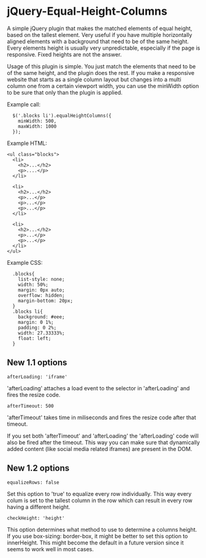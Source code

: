 jQuery-Equal-Height-Columns
===========================

A simple jQuery plugin that makes the matched elements of equal height, based on the tallest element. Very useful if you have multiple horizontally aligned elements with a background that need to be of the same height. Every elements height is usually very unpredictable, especially if the page is responsive. Fixed heights are not the answer.

Usage of this plugin is simple. You just match the elements that need to be of the same height, and the plugin does the rest. If you make a responsive website that starts as a single column layout but changes into a multi column one from a certain viewport width, you can use the minWidth option to be sure that only than the plugin is applied.


Example call:

      $('.blocks li').equalHeightColumns({
        minWidth: 500,
        maxWidth: 1000
      });


Example HTML:

    <ul class="blocks">
      <li>
        <h2>...</h2>
        <p>....</p>
      </li>

      <li>
        <h2>...</h2>
        <p>...</p>
        <p>...</p>
        <p>...</p>
      </li>

      <li>
        <h2>...</h2>
        <p>...</p>
        <p>...</p>
      </li>
    </ul>


Example CSS:

      .blocks{
        list-style: none;
        width: 50%;
        margin: 0px auto;
        overflow: hidden;
        margin-bottom: 20px;
      }
      .blocks li{
        background: #eee;
        margin: 0 1%;
        padding: 0 2%;
        width: 27.33333%;
        float: left;
      }


New 1.1 options
---------------

	afterLoading: 'iframe'

'afterLoading' attaches a load event to the selector in 'afterLoading' and fires the resize code.

	afterTimeout: 500
	
'afterTimeout' takes time in miliseconds and fires the resize code after that timeout.

If you set both 'afterTimeout' and 'afterLoading' the 'afterLoading' code will also be fired after the timeout. This way you can make sure that dynamically added content (like social media related iframes) are present in the DOM.

New 1.2 options
---------------

	equalizeRows: false
	
Set this option to 'true' to equalize every row individually. This way every colum is set to the tallest column in the row which can result in every row having a different height.

	checkHeight: 'height'
	
This option determines what method to use to determine a columns height. If you use box-sizing: border-box, it might be better to set this option to innerHeight. This might become the default in a future version since it seems to work well in most cases.